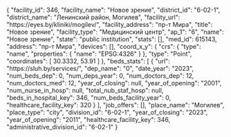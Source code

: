 {
    "facility_id": 346,
    "facility_name": "Новое зрение",
    "district_id": "6-02-1",
    "district_name": "Ленинский район, Могилев",
    "facility_url": "https:\/\/eyes.by\/kliniki\/mogilev\/",
    "facility_address": "пр-т Мира",
    "title": "Новое зрение",
    "facility_type": "Медицинский центр",
    "ap_1": "6",
    "name": "Новое зрение",
    "state": "public institution",
    "stats": [],
    "med_id": 615143,
    "address": "пр-т Мира",
    "devices": [],
    "coord_x_y": {
        "crs": {
            "type": "name",
            "properties": {
                "name": "EPSG:4326"
            }
        },
        "type": "Point",
        "coordinates": [
            30.3332,
            53.91
        ]
    },
    "beds_stats": [
        {
            "url": "https:\/\/sluh.by\/services\/",
            "dep_name": "0",
            "date_year": "2023",
            "num_beds_dep": 0,
            "num_deps_year": 0,
            "num_doctors_dep": 12,
            "num_doctors_med": 12,
            "year_of_closing": null,
            "year_of_opening": "2001",
            "num_nurse_in_hosp": null,
            "total_nub_staf_hosp": null,
            "beds_in_hospital_key": 346,
            "num_beds_facility_year": 0,
            "healthcare_facility_key": 320
        }
    ],
    "job_offers": [],
    "place_name": "Могилев",
    "place_type": "city",
    "division_id": "6-02-1",
    "year_of_closing": "2023",
    "year_of_opening": "2011",
    "healthcare_facility_key": 346,
    "administrative_division_id": "6-02-1"
}